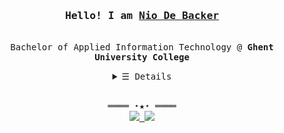 <h3 align="center"><samp>Hello! I am <b><a rel="nofollow noopener noreferrer" target="_blank" href="https://niodebacker.be">Nio De Backer</a></b></samp></h3>
<p align="center"><br>
  <samp>
    Bachelor of Applied Information Technology @ <b>Ghent University College</b> <br>
  </samp>
</p>
<details align="center">
   <summary> <samp>&#9776; Details</samp></summary>
   <p align="center">
     <br>
      <a href="https://github.com/NioDeBacker?tab=repositories&language=python" target="_blank"><img alt="Python" src="https://img.shields.io/badge/-Python-3572A5?style=flat-square&logo=Python&logoColor=white"></a>
      <a href="https://github.com/NioDeBacker?tab=repositories&language=javascript" target="_blank"><img alt="Javascript" src="https://img.shields.io/badge/-Javascript-f1e05a?style=flat-square&logo=Javascript&logoColor=white"></a>
      <a href="https://github.com/NioDeBacker?tab=repositories&language=c%2B%2B" target="_blank"><img alt="C++" src="https://img.shields.io/badge/-C%2B%2B-f34b7d?style=flat-square&logo=C%2B%2B&logoColor=white"></a>
      <a href="https://github.com/NioDeBacker?tab=repositories&language=c%23" target="_blank"><img alt="C#" src="https://img.shields.io/badge/-C%23-375eab?style=flat-square&logo=Csharp&logoColor=white"></a>
      <a href="https://github.com/NioDeBacker?tab=repositories&language=html" target="_blank"><img alt="HTML" src="https://img.shields.io/badge/-HTML-E34F26?style=flat-square&logo=HTML5&logoColor=white"></a>
  <br>
  <img src="https://github-readme-stats.vercel.app/api?username=NioDeBacker&show_icons=true&hide_border=true&hide=issues&count_private=true&title_color=5391FE&icon_color=000000&text_color=555"></img><br>
        <img src="https://readme-typing-svg.herokuapp.com?font=Fira+Code&pause=1000&color=D36736&center=true&vCenter=true&width=435&lines=Full+Stack;Mobile+Apps;Algorithms;Tutoring;" alt="Typing SVG" /><br>
  </samp>
  </p>
</details>
<br>
<samp>
  <p align="center">
    ════ ⋆★⋆ ════<br>
      <a href="https://www.linkedin.com/in/nio-de-backer/">
    <img src="https://img.shields.io/badge/LinkedIn-0077B5?style=flat-square&logo=linkedin&logoColor=white"/>
  </a>
  <a href=mailto:nio@telenet.be>
    <img src="https://img.shields.io/badge/-Email-c14438?style=flat-square&logo=email&logoColor=white"/>
  </a>
  </p>
</samp>
